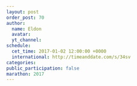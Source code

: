```yaml
---
layout: post
order_post: 70
author:
  name: Eldon
  avatar:
  yt_channel:
schedule:
  cet_time: 2017-01-02 12:00:00 +0000
  international: http://timeanddate.com/s/34sv
categories:
public_participation: false
marathon: 2017
---
```

<!--iframe width="475" height="267" src="https://www.youtube.com/embed/MISSING" frameborder="0" allowfullscreen></iframe-->
